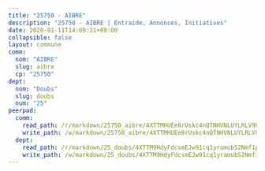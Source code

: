 ```yaml
---
title: "25750 - AIBRE"
description: "25750 - AIBRE | Entraide, Annonces, Initiatives"
date: 2020-01-11T14:09:21+09:00
collapsible: false
layout: commune
comm:
  nom: "AIBRE"
  slug: aibre
  cp: "25750"
dept:
  nom: "Doubs"
  slug: doubs
  num: "25"
peerpad:
  comm:
    read_path: /r/markdown/25750_aibre/4XTTMHUEe8rUskc4nQTNHVNLUYLRLV9UVx3W33r1nJuDKhZEF
    write_path: /w/markdown/25750_aibre/4XTTMHUEe8rUskc4nQTNHVNLUYLRLV9UVx3W33r1nJuDKhZEF-K3TgUwFsr3btEh2rUohGdpRVN4NFHqfvVYp2L3fccjfzbERrAZDaWwZTsFUKNTXudKSrYGzYQ8KrP32Amu1ZSu6GFP5L424uHe3kvB1aRVNYHVjeqsnWPW3zKjEKqBcHqsCAjWFZ
  dept:
    read_path: /r/markdown/25_doubs/4XTTM9HdyFdcsmEJw91cq1yramubS2Nmf1ps2s84xcMxY74Zv
    write_path: /w/markdown/25_doubs/4XTTM9HdyFdcsmEJw91cq1yramubS2Nmf1ps2s84xcMxY74Zv-K3TgURza6A4QY75MscA2g52nUX9tjMQaHW9mgBSgyRKNNp3M6gkaXA9iDDtpbSx22mTSZbQLYS1izbwsznz8e9u5BERCmGKxZ379xV2nAaDe1bGyxrjytc7G1EcbGtknRFYQ1Lxp
---
```



